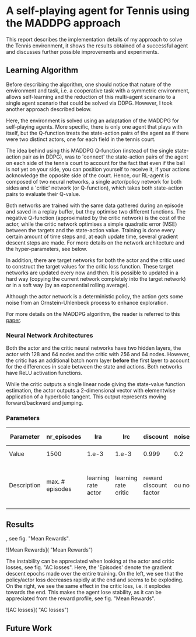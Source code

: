 # A self-playing agent for Tennis using the MADDPG approach 

This report describes the implementation details of my approach to solve the Tennis environment, it shows the results obtained of a successful agent and discusses further possible improvements and experiments.

## Learning Algorithm

Before describing the algorithm, one should notice that nature of the environment and task, i.e. a cooperative task with a symmetric environment, allows self-learning and the reduction of this multi-agent scenario to a single agent scenario that could be solved via DDPG. However, I took another approach described below.

Here, the environment is solved using an adaptation of the MADDPG for self-playing agents. More specific, there is only one agent that plays with itself, but the Q-function treats the state-action pairs of the agent as if there were two distinct actors, one for each field in the tennis court. 

The idea behind using this MADDPG Q-function (instead of the single state-action pair as in DDPG), was to 'connect' the state-action pairs of the agent on each side of the tennis court to account for the fact that even if the ball is not yet on your side, you can position yourself to receive it, if your actions acknowledge the opposite side of the court. Hence, our RL-agent is composed of two neural networks, a single actor/policy network for both sides and a 'critic' network (or Q-function), which takes both state-action pairs to evaluate their Q-value. 

Both networks are trained with the same data gathered during an episode and saved in a replay buffer, but they optimise two different functions. The negative Q-function (approximated by the critic network) is the cost of the actor, while the critic network optimises a simple quadratic error (MSE) between the targets and the state-action value. Training is done every certain amount of time steps and, at each update time, several gradient descent steps are made. For more details on the network architecture and the hyper-parameters, see below.

In addition, there are target networks for both the actor and the critic used to construct the target values for the critic loss function. These target networks are updated every now and then. It is possible to updated in a hard way (copying the current network completely into the target network) or in a soft way (by an exponential rolling average).

Although the actor network is a deterministic policy, the action gets some noise from an Ornstein-Uhlenbeck process to enhance exploration. 

For more details on the MADDPG algorithm, the reader is referred to this [paper](https://arxiv.org/pdf/1706.02275.pdf).

### Neural Network Architectures
Both the actor and the critic neural networks have two hidden layers, the actor with 128 and 64 nodes and the critic with 256 and 64 nodes. However, the critic has an additional batch norm layer **before** the first layer to account for the differences in scale between the state and actions. Both networks have ReLU activation functions. 

While the critic outputs a single linear node giving the state-value function estimation, the actor outputs a 2-dimensional vector with elementwise application of a hyperbolic tangent. This output represents moving forward/backward and jumping.

### Parameters

Parameter | nr_episodes | lra | lrc | discount | noise_lvl |update_steps | GD_steps | batch_size | tau | tau update_steps |
|---|---|---|---|---|---|---|---|---|---|---|
Value | 1500 | 1.e-3 | 1.e-3 | 0.999 | 0.2 |5 | 4 | 256 | 1.0 | 2x update_steps | 
Description | max. # episodes | learning rate actor | learning rate critic | reward discount factor | ou noise | time steps between training | nr. grad. desc. epochs | mini-batch | strength of target update (1 == hard) | time steps between target update |

## Results

, see fig. "Mean Rewards". 

![Mean Rewards]( "Mean Rewards")

The instability can be appreciated when looking at the actor and critic losses, see fig. "AC losses". Here, the 'Episodes' denote the gradient descent epochs made over the entire training. On the left, we see that the policy/actor loss decreases rapidly at the end and seems to be exploding. On the right, we see the same effect in the critic loss, i.e. it explodes towards the end. This makes the agent lose stability, as it can be appreciated from the reward profile, see fig. "Mean Rewards".

![AC losses]( "AC losses")

## Future Work
